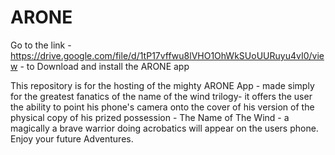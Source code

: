 # ARONE

Go to the link - https://drive.google.com/file/d/1tP17vffwu8lVHO1OhWkSUoUURuyu4vI0/view - to Download and install the ARONE app



This repository is for the hosting of the mighty ARONE App - made simply for the greatest fanatics of the name of the wind trilogy- 
it offers the user the ability to point his phone's camera onto the cover of his version of the physical copy of his prized possession - 
The Name of The Wind - a magically a brave warrior doing acrobatics will appear on the users phone. Enjoy your future Adventures.

